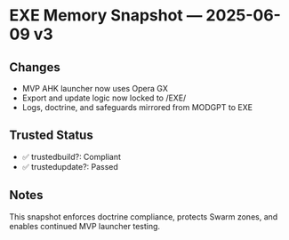 # EXE Memory Snapshot — 2025-06-09 v3

## Changes
- MVP AHK launcher now uses Opera GX
- Export and update logic now locked to /EXE/
- Logs, doctrine, and safeguards mirrored from MODGPT to EXE

## Trusted Status
- ✅ trustedbuild?: Compliant
- ✅ trustedupdate?: Passed

## Notes
This snapshot enforces doctrine compliance, protects Swarm zones, and enables continued MVP launcher testing.
